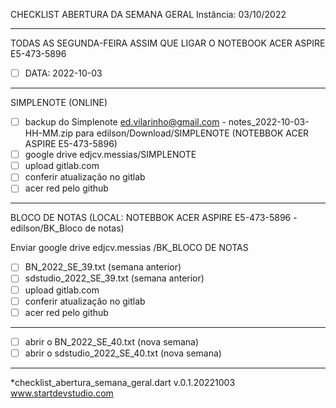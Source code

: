 CHECKLIST ABERTURA DA SEMANA GERAL
Instância: 03/10/2022

-----------------------------------------------------------------------------
TODAS AS  SEGUNDA-FEIRA ASSIM QUE LIGAR O NOTEBOOK ACER ASPIRE E5-473-5896
- [ ] DATA: 2022-10-03
-----------------------------------------------------------------------------
SIMPLENOTE (ONLINE)
- [ ] backup do Simplenote ed.vilarinho@gmail.com - notes_2022-10-03-HH-MM.zip
      para edilson/Download/SIMPLENOTE (NOTEBBOK ACER ASPIRE E5-473-5896)
- [ ] google drive edjcv.messias/SIMPLENOTE
- [ ] upload gitlab.com
- [ ] conferir atualização no gitlab
- [ ] acer red pelo github
-----------------------------------------------------------------------------
BLOCO DE NOTAS (LOCAL: NOTEBBOK ACER ASPIRE E5-473-5896 - edilson/BK_Bloco de notas)

Enviar google drive edjcv.messias /BK_BLOCO DE NOTAS
  - [ ] BN_2022_SE_39.txt (semana anterior) 
  - [ ] sdstudio_2022_SE_39.txt (semana anterior)
- [ ] upload gitlab.com
- [ ] conferir atualização no gitlab
- [ ] acer red pelo github
-----------------------------------------------------------------------------
- [ ] abrir o BN_2022_SE_40.txt (nova semana)
- [ ] abrir o sdstudio_2022_SE_40.txt (nova semana)
-----------------------------------------------------------------------------
*checklist_abertura_semana_geral.dart v.0.1.20221003
www.startdevstudio.com
